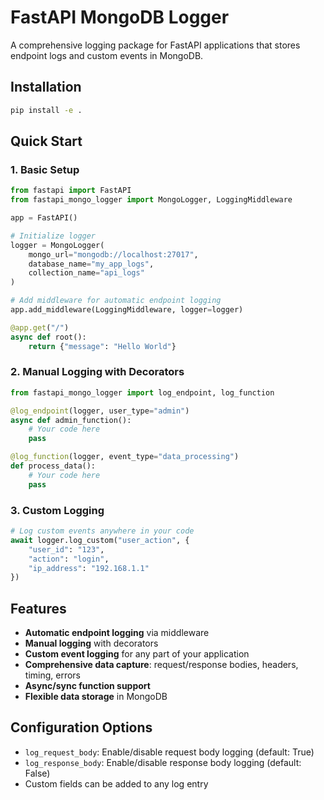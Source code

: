 # FastAPI MongoDB Logger

A comprehensive logging package for FastAPI applications that stores endpoint logs and custom events in MongoDB.

## Installation

```bash
pip install -e .
```

## Quick Start

### 1. Basic Setup

```python
from fastapi import FastAPI
from fastapi_mongo_logger import MongoLogger, LoggingMiddleware

app = FastAPI()

# Initialize logger
logger = MongoLogger(
    mongo_url="mongodb://localhost:27017",
    database_name="my_app_logs",
    collection_name="api_logs"
)

# Add middleware for automatic endpoint logging
app.add_middleware(LoggingMiddleware, logger=logger)

@app.get("/")
async def root():
    return {"message": "Hello World"}
```

### 2. Manual Logging with Decorators

```python
from fastapi_mongo_logger import log_endpoint, log_function

@log_endpoint(logger, user_type="admin")
async def admin_function():
    # Your code here
    pass

@log_function(logger, event_type="data_processing")
def process_data():
    # Your code here
    pass
```

### 3. Custom Logging

```python
# Log custom events anywhere in your code
await logger.log_custom("user_action", {
    "user_id": "123",
    "action": "login",
    "ip_address": "192.168.1.1"
})
```

## Features

- **Automatic endpoint logging** via middleware
- **Manual logging** with decorators
- **Custom event logging** for any part of your application
- **Comprehensive data capture**: request/response bodies, headers, timing, errors
- **Async/sync function support**
- **Flexible data storage** in MongoDB

## Configuration Options

- `log_request_body`: Enable/disable request body logging (default: True)
- `log_response_body`: Enable/disable response body logging (default: False)
- Custom fields can be added to any log entry
